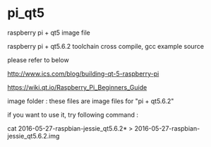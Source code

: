 # pi_qt5
raspberry pi + qt5 image file


raspberry pi + qt5.6.2 toolchain cross compile, gcc example source

please refer to below 

http://www.ics.com/blog/building-qt-5-raspberry-pi

https://wiki.qt.io/Raspberry_Pi_Beginners_Guide


 

image folder : these files are image files for "pi + qt5.6.2"

if you want to use it, try following command :

cat 2016-05-27-raspbian-jessie_qt5.6.2* > 2016-05-27-raspbian-jessie_qt5.6.2.img
